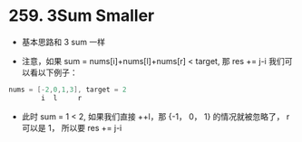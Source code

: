 # 259. 3Sum Smaller

- 基本思路和 3 sum 一样

- 注意，如果 sum = nums[i]+nums[l]+nums[r] < target, 那 res += j-i 我们可以看以下例子：

```cpp
nums = [-2,0,1,3], target = 2
        i  l     r
```

- 此时 sum  = 1 < 2, 如果我们直接 ++l，那 {-1， 0， 1} 的情况就被忽略了， r 可以是 1， 所以要 res += j-i
